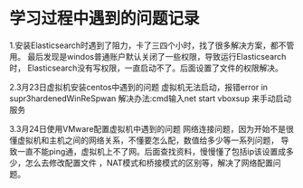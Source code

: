 # 学习过程中遇到的问题记录
1.安装Elasticsearch时遇到了阻力，卡了三四个小时，找了很多解决方案，都不管用。
最后发现是windos普通账户默认关闭了一些权限，导致运行Elasticsearch时，
Elasticsearch没有写权限，一直启动不了。后面设置了文件的权限解决。

2.3月23日虚拟机安装centos中遇到的问题
虚拟机无法启动，报错error in supr3hardenedWinReSpwan
解决办法:cmd输入net start vboxsup 来手动启动服务

3.3月24日使用VMware配置虚拟机中遇到的问题
网络连接问题，因为开始不是很懂虚拟机和主机之间的网络关系，不懂要怎么配，数值给多少等一系列问题，
导致一直不能ping通，虚拟机上不了网。后面查找资料，慢慢懂了包括ip该设置成多少，怎么去修改配置文件
，NAT模式和桥接模式的区别等，解决了网络配置问题。